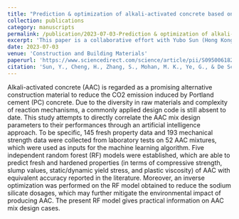 ```yaml
---
title: "Prediction & optimization of alkali-activated concrete based on the random forest machine learning algorithm"
collection: publications
category: manuscripts
permalink: /publication/2023-07-03-Prediction & optimization of alkali-activated concrete based on the random forest machine learning algorithm
excerpt: 'This paper is a collaborative effort with Yubo Sun (Hong Kong Polytechnic University) and falls under the domain of Research Interest 6.'
date: 2023-07-03
venue: 'Construction and Building Materials'
paperurl: 'https://www.sciencedirect.com/science/article/pii/S0950061823012321'
citation: 'Sun, Y., Cheng, H., Zhang, S., Mohan, M. K., Ye, G., & De Schutter, G. (2023). Prediction & optimization of alkali-activated concrete based on the random forest machine learning algorithm. Construction and Building Materials, 385, 131519.'
---
```


Alkali-activated concrete (AAC) is regarded as a promising alternative construction material to reduce the CO2 emission induced by Portland cement (PC) concrete. Due to the diversity in raw materials and complexity of reaction mechanisms, a commonly applied design code is still absent to date. This study attempts to directly correlate the AAC mix design parameters to their performances through an artificial intelligence approach. To be specific, 145 fresh property data and 193 mechanical strength data were collected from laboratory tests on 52 AAC mixtures, which were used as inputs for the machine learning algorithm. Five independent random forest (RF) models were established, which are able to predict fresh and hardened properties (in terms of compressive strength, slump values, static/dynamic yield stress, and plastic viscosity) of AAC with equivalent accuracy reported in the literature. Moreover, an inverse optimization was performed on the RF model obtained to reduce the sodium silicate dosages, which may further mitigate the environmental impact of producing AAC. The present RF model gives practical information on AAC mix design cases.

<!--slidesurl: 'http://academicpages.github.io/files/slides1.pdf'-->
